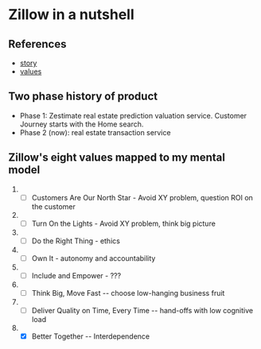 # Zillow in a nutshell

## References

- [story](https://www.zillowgroup.com/about-us/story)
- [values](https://www.zillow.com/careers/our-values/)


## Two phase history of product

- Phase 1:  Zestimate real estate prediction valuation service. Customer Journey starts with the Home search.
- Phase 2 (now):  real estate transaction service


## Zillow's eight values mapped to my mental model

1. - [ ] Customers Are Our North Star - Avoid XY problem, question ROI on the customer
2. - [ ] Turn On the Lights - Avoid XY problem, think big picture
3. - [ ] Do the Right Thing - ethics
4. - [ ] Own It - autonomy and accountability
5. - [ ] Include and Empower - ???
6. - [ ] Think Big, Move Fast -- choose low-hanging business fruit 
7. - [ ] Deliver Quality on Time, Every Time -- hand-offs with low cognitive load 
8. - [x] Better Together -- Interdependence
